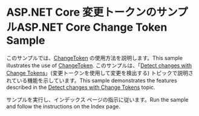 # <a name="aspnet-core-change-token-sample"></a><span data-ttu-id="89680-101">ASP.NET Core 変更トークンのサンプル</span><span class="sxs-lookup"><span data-stu-id="89680-101">ASP.NET Core Change Token Sample</span></span>

<span data-ttu-id="89680-102">このサンプルでは、[ChangeToken](https://docs.microsoft.com/dotnet/api/microsoft.extensions.primitives.changetoken) の使用方法を説明します。</span><span class="sxs-lookup"><span data-stu-id="89680-102">This sample illustrates the use of [ChangeToken](https://docs.microsoft.com/dotnet/api/microsoft.extensions.primitives.changetoken).</span></span> <span data-ttu-id="89680-103">このサンプルは、「[Detect changes with Change Tokens](https://docs.microsoft.com/aspnet/core/fundamentals/change-tokens)」(変更トークンを使用して変更を検出する) トピックで説明されている機能を示しています。</span><span class="sxs-lookup"><span data-stu-id="89680-103">This sample demonstrates the features described in the [Detect changes with Change Tokens](https://docs.microsoft.com/aspnet/core/fundamentals/change-tokens) topic.</span></span>

<span data-ttu-id="89680-104">サンプルを実行し、インデックス ページの指示に従います。</span><span class="sxs-lookup"><span data-stu-id="89680-104">Run the sample and follow the instructions on the Index page.</span></span>
